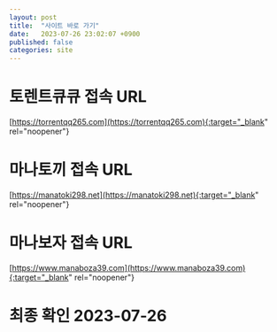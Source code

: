 ```yaml
---
layout: post
title:  "사이트 바로 가기"
date:   2023-07-26 23:02:07 +0900
published: false
categories: site
---
```

# 토렌트큐큐 접속 URL
[https://torrentqq265.com](https://torrentqq265.com){:target="_blank" rel="noopener"}

# 마나토끼 접속 URL
[https://manatoki298.net](https://manatoki298.net){:target="_blank" rel="noopener"}

# 마나보자 접속 URL
[https://www.manaboza39.com](https://www.manaboza39.com){:target="_blank" rel="noopener"}

# 최종 확인 2023-07-26

[torrentqq]: https://torrentqq265.com
[manatoki]: https://manatoki298.net
[manaboza]: https://www.manaboza39.com